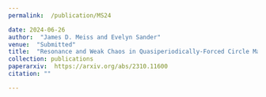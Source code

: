 ```yaml
---
permalink:  /publication/MS24

date: 2024-06-26
author:  "James D. Meiss and Evelyn Sander"
venue:  "Submitted"
title:  "Resonance and Weak Chaos in Quasiperiodically-Forced Circle Maps"
collection: publications
paperarxiv:  https://arxiv.org/abs/2310.11600
citation: ""

---
```

